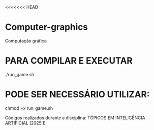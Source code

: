 <<<<<<< HEAD
# Computer-graphics
Computação gráfica

# PARA COMPILAR E EXECUTAR
./run_game.sh

# PODE SER NECESSÁRIO UTILIZAR:
chmod +x run_game.sh

Códigos realizados durante a disciplina: TÓPICOS EM INTELIGÊNCIA ARTIFICIAL (2025.1)
